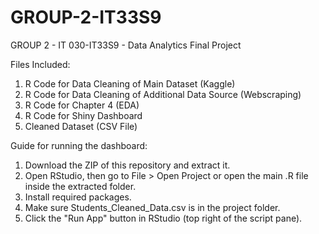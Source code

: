 # GROUP-2-IT33S9
GROUP 2 - IT 030-IT33S9 - Data Analytics Final Project

Files Included:
1. R Code for Data Cleaning of Main Dataset (Kaggle)
2. R Code for Data Cleaning of Additional Data Source (Webscraping)
3. R Code for Chapter 4 (EDA)
4. R Code for Shiny Dashboard
5. Cleaned Dataset (CSV File)

Guide for running the dashboard:
1. Download the ZIP of this repository and extract it.
2. Open RStudio, then go to File > Open Project or open the main .R file inside the extracted folder.
3. Install required packages.
4. Make sure Students_Cleaned_Data.csv is in the project folder.
5. Click the "Run App" button in RStudio (top right of the script pane).

